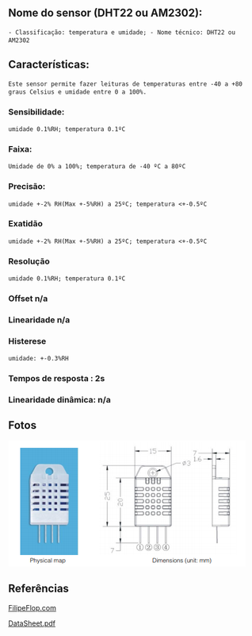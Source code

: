 ## Nome do sensor (DHT22 ou AM2302): 
	- Classificação: temperatura e umidade; - Nome técnico: DHT22 ou AM2302

## Características: 
	Este sensor permite fazer leituras de temperaturas entre -40 a +80 graus Celsius e umidade entre 0 a 100%.

### Sensibilidade: 
	umidade 0.1%RH; temperatura 0.1ºC

### Faixa: 
	Umidade de 0% a 100%; temperatura de -40 ºC a 80ºC

### Precisão: 
	umidade +-2% RH(Max +-5%RH) a 25ºC; temperatura <+-0.5ºC

### Exatidão 
	umidade +-2% RH(Max +-5%RH) a 25ºC; temperatura <+-0.5ºC
	
### Resolução  
	umidade 0.1%RH; temperatura 0.1ºC

### Offset n/a

### Linearidade n/a

### Histerese 
	umidade: +-0.3%RH

### Tempos de resposta : 2s

### Linearidade dinâmica: n/a

## Fotos

![DHT22](imgs/dht22.png)

## Referências

[FilipeFlop.com](https://img.filipeflop.com/files/download/Datasheet_DHT22_AM2302.pdf)


[DataSheet.pdf](https://datasheetspdf.com/datasheet/DHT22.html)
